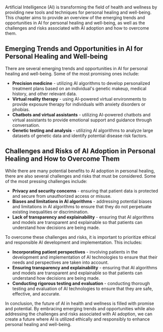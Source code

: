 

Artificial Intelligence (AI) is transforming the field of health and wellness by providing new tools and techniques for personal healing and well-being. This chapter aims to provide an overview of the emerging trends and opportunities in AI for personal healing and well-being, as well as the challenges and risks associated with AI adoption and how to overcome them.

Emerging Trends and Opportunities in AI for Personal Healing and Well-being
---------------------------------------------------------------------------

There are several emerging trends and opportunities in AI for personal healing and well-being. Some of the most promising ones include:

* **Precision medicine** - utilizing AI algorithms to develop personalized treatment plans based on an individual's genetic makeup, medical history, and other relevant data.
* **Virtual reality therapy** - using AI-powered virtual environments to provide exposure therapy for individuals with anxiety disorders or phobias.
* **Chatbots and virtual assistants** - utilizing AI-powered chatbots and virtual assistants to provide emotional support and guidance through conversation.
* **Genetic testing and analysis** - utilizing AI algorithms to analyze large datasets of genetic data and identify potential disease risk factors.

Challenges and Risks of AI Adoption in Personal Healing and How to Overcome Them
--------------------------------------------------------------------------------

While there are many potential benefits to AI adoption in personal healing, there are also several challenges and risks that must be considered. Some of the most pressing challenges include:

* **Privacy and security concerns** - ensuring that patient data is protected and secure from unauthorized access or misuse.
* **Biases and limitations in AI algorithms** - addressing potential biases and limitations in AI algorithms to ensure that they do not perpetuate existing inequalities or discrimination.
* **Lack of transparency and explainability** - ensuring that AI algorithms and models are transparent and explainable so that patients can understand how decisions are being made.

To overcome these challenges and risks, it is important to prioritize ethical and responsible AI development and implementation. This includes:

* **Incorporating patient perspectives** - involving patients in the development and implementation of AI technologies to ensure that their needs and perspectives are taken into account.
* **Ensuring transparency and explainability** - ensuring that AI algorithms and models are transparent and explainable so that patients can understand how decisions are being made.
* **Conducting rigorous testing and evaluation** - conducting thorough testing and evaluation of AI technologies to ensure that they are safe, effective, and accurate.

In conclusion, the future of AI in health and wellness is filled with promise and potential. By embracing emerging trends and opportunities while also addressing the challenges and risks associated with AI adoption, we can create a future where AI is utilized ethically and responsibly to enhance personal healing and well-being.
